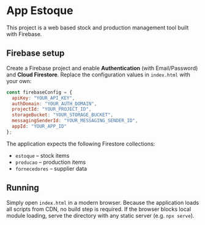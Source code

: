 # App Estoque

This project is a web based stock and production management tool built with Firebase.

## Firebase setup

Create a Firebase project and enable **Authentication** (with Email/Password) and **Cloud Firestore**. Replace the configuration values in `index.html` with your own:

```javascript
const firebaseConfig = {
  apiKey: "YOUR_API_KEY",
  authDomain: "YOUR_AUTH_DOMAIN",
  projectId: "YOUR_PROJECT_ID",
  storageBucket: "YOUR_STORAGE_BUCKET",
  messagingSenderId: "YOUR_MESSAGING_SENDER_ID",
  appId: "YOUR_APP_ID"
};
```

The application expects the following Firestore collections:

- `estoque` – stock items
- `producao` – production items
- `fornecedores` – supplier data

## Running

Simply open `index.html` in a modern browser. Because the application loads all scripts from CDN, no build step is required. If the browser blocks local module loading, serve the directory with any static server (e.g. `npx serve`).


